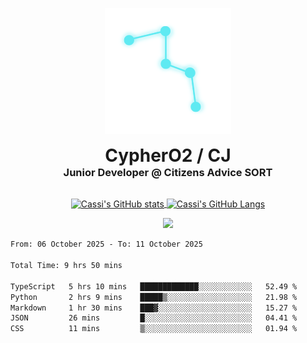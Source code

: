 <p align="center">
  <img src=Test(1).png alt="Logo Image" width="40%"/>
</p>
<h1 align="center" style="margin: 0 auto 0 auto;">CypherO2 / CJ</h1>
<h3 align="center" style="margin: 0 auto 0 auto;">Junior Developer @ Citizens Advice SORT</h3>
<br/>
<p align="center">
<a href="https://github.com/CypherO2">
  <img width="60%" align="center" src="https://github-readme-stats.vercel.app/api?username=CypherO2&show_icons=true&card_width=200&text_color=ffffff&icon_color=00ffff&bg_color=1c1917&title_color=00ffff" alt="Cassi's GitHub stats"/>
</a>
<a href="https://github.com/CypherO2">
  <img width="39%" align="center" src="https://github-readme-stats.vercel.app/api/top-langs?username=CypherO2&layout=compact&langs_count=8&card_width=100&text_color=ffffff&bg_color=1c1917&title_color=00ffff" alt="Cassi's GitHub Langs" />
</a>
</p>
<p align=center>
  <img src="https://github-readme-activity-graph.vercel.app/graph?username=CypherO2&theme=react&bg_color=1c1917&hide_border=false" width="99%"/>
</p>
<!--START_SECTION:waka-->

```txt
From: 06 October 2025 - To: 11 October 2025

Total Time: 9 hrs 50 mins

TypeScript   5 hrs 10 mins   █████████████░░░░░░░░░░░░   52.49 %
Python       2 hrs 9 mins    █████▒░░░░░░░░░░░░░░░░░░░   21.98 %
Markdown     1 hr 30 mins    ███▓░░░░░░░░░░░░░░░░░░░░░   15.27 %
JSON         26 mins         █░░░░░░░░░░░░░░░░░░░░░░░░   04.41 %
CSS          11 mins         ▒░░░░░░░░░░░░░░░░░░░░░░░░   01.94 %
```

<!--END_SECTION:waka-->
